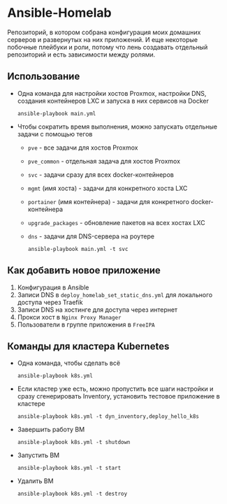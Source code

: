 # Ansible-Homelab

Репозиторий, в котором собрана конфигурация моих домашних серверов и развернутых на них приложений. И еще некоторые побочные плейбуки и роли, потому что лень создавать отдельный репозиторий и есть зависимости между ролями.

## Использование

* Одна команда для настройки хостов Proxmox, настройки DNS, создания контейнеров LXC и запуска в них сервисов на Docker

      ansible-playbook main.yml

* Чтобы сократить время выполнения, можно запускать отдельные задачи с помощью тегов
  * `pve` - все задачи для хостов Proxmox
  * `pve_common` - отдельная задача для хостов Proxmox
  * `svc` - задачи сразу для всех docker-контейнеров
  * `mgmt` (имя хоста) - задачи для конкретного хоста LXC
  * `portainer` (имя контейнера) - задачи для конкретного docker-контейнера
  * `upgrade_packages` - обновление пакетов на всех хостах LXC
  * `dns` - задачи для DNS-сервера на роутере

        ansible-playbook main.yml -t svc

## Как добавить новое приложение

1. Конфигурация в Ansible
2. Записи DNS в `deploy_homelab_set_static_dns.yml` для локального доступа через Traefik
3. Записи DNS на хостинге для доступа через интернет
4. Прокси хост в `Nginx Proxy Manager`
5. Пользователи в группе приложения в `FreeIPA`

## Команды для кластера Kubernetes

* Одна команда, чтобы сделать всё

      ansible-playbook k8s.yml

* Если кластер уже есть, можно пропустить все шаги настройки и сразу сгенерировать Inventory, установить тестовое приложение в кластере

      ansible-playbook k8s.yml -t dyn_inventory,deploy_hello_k8s

* Завершить работу ВМ

      ansible-playbook k8s.yml -t shutdown

* Запустить ВМ

      ansible-playbook k8s.yml -t start

* Удалить ВМ

      ansible-playbook k8s.yml -t destroy
